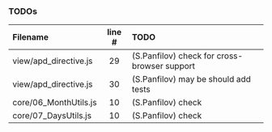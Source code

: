 ### TODOs
| Filename | line # | TODO
|:------|:------:|:------
| view/apd_directive.js | 29 | (S.Panfilov) check for cross-browser support
| view/apd_directive.js | 30 | (S.Panfilov) may be should add tests
| core/06_MonthUtils.js | 10 | (S.Panfilov)  check
| core/07_DaysUtils.js | 10 | (S.Panfilov)  check